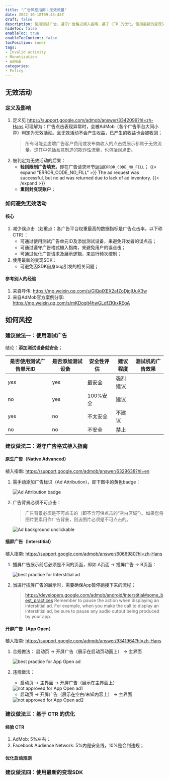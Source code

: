 ```yaml
---
title: "广告风控指南：无效流量"
date: 2022-10-18T09:43:43Z
draft: false
description: 使用测试广告，遵守广告格式植入指南，基于 CTR 的优化，使用最新的变现SDK.
hideToc: false
enableToc: true
enableTocContent: false
tocPosition: inner
tags:
- Invalid activity
- Monetization
- AdMob
categories:
- Policy
---
```


## 无效活动

### 定义及影响

1. 定义见 https://support.google.com/admob/answer/3342099?hl=zh-Hans
    可理解为：广告点击表现异常时，会被AdMob（各个广告平台大同小异）判定为无效活动。且无效活动不会产生收益，已产生的收益也会被收回；
    > 所有可能会虚增广告客户费用或发布商收入的点击或展示都属于无效流量。这其中包括蓄意制造的欺诈性流量，也包括误点击。 
2. 被判定为无效活动的后果：
   - **轻则限制广告填充**，即在广告请求环节返回`ERROR_CODE_NO_FILL`；
{{< expand "ERROR_CODE_NO_FILL" >}}
The ad request was successful, but no ad was returned due to lack of ad inventory.
{{< /expand >}}
   - **重则封变现账户**；
  
### 如何避免无效活动

#### 核心

1. 减少误点击（划重点：各广告平台权重最高的数据指标是广告点击率，以下称CTR）：
   - 可通过使用测试广告单元ID及添加测试设备，来避免开发者的误点击；
   - 可通过遵守广告格式植入指南，来避免用户的误点击；
   - 可通过优化广告请求及展示逻辑，来进行频次控制；
2. 使用最新的变现SDK：
   - 可避免因SDK自身bug引发的相关问题；
  
#### 参考别人的经验

1. 来自呼伟: https://mp.weixin.qq.com/s/GlQqIXEX2afZoDjgIUuX3w
2. 来自AdMob官方案例分享: https://mp.weixin.qq.com/s/mKDoqlt4hwGLdfZKkxREgA

## 如何风控

### 建议做法一：使用测试广告

结论：**添加测试设备就安全**；

| 是否使用测试广告单元ID&nbsp;&nbsp;&nbsp; | 是否添加测试设备&nbsp;&nbsp;&nbsp; | 安全性评估&nbsp;&nbsp;&nbsp; | 建议程度 | 测试机的广告效果 |
| ---------- | --------- | ----------------- | ---------- | ---------- |
| *yes* | yes | 最安全 | 强烈建议 |  |
| no | yes | 100%安全 | 建议 |  |
| yes | no | 不太安全 | 不建议 |  |
| no | no | 不安全 | 禁止 |  |

### 建议做法二：遵守广告格式植入指南

#### 原生广告（Native Advanced）

植入指南: https://support.google.com/admob/answer/6329638?hl=en

1. 需手动添加广告标识（Ad Attribution），即下图中的黄色badge：

    <img src='/images/posts/ad-attribution-badge.png' alt='Ad Attribution badge'>

2. 广告背景必须不可点击：
   
    > 广告背景必须是不可点击的（即不含可供点击的“空白区域”）。如果您将图片要素用作广告背景，则该图片必须是不可点击的。

    <img src='/images/posts/ad-background-unclickable.png' alt='Ad background unclickable'>

#### 插屏广告（Interstitial）

植入指南: https://support.google.com/admob/answer/6066980?hl=zh-Hans

1. 插屏广告展示前后必须是不同的页面，即如 A页面 -> 插屏广告 -> B页面：

    <img src='/images/posts/interstitial-y.png' alt='best practice for Interstitial ad'>

2. 当进行插屏广告的展示时，需要确保App暂停跑接下来的流程；
    > https://developers.google.com/admob/android/interstitial#some_best_practices
    > Remember to pause the action when displaying an interstitial ad. 
    > For example, when you make the call to display an interstitial ad, be sure to pause any audio output being produced by your app.

#### 开屏广告（App Open）

植入指南: https://support.google.com/admob/answer/9341964?hl=zh-Hans
1. 合规做法：
    启动页 -> 开屏广告（展示在启动页动画上） -> 主界面

    <img src='/images/posts/app-open-y.png' alt='best practice for App Open ad'>

2. 违规做法：
   - 启动页 -> 主界面 -> 开屏广告（展示在主界面上）

    <img src='/images/posts/app-open-n1.png' alt='not approved for App Open ad1'>

   - 启动页 -> 开屏广告（展示在空白/未知内容上） -> 主界面
    
    <img src='/images/posts/app-open-n2.png' alt='not approved for App Open ad2'>


### 建议做法三：基于 CTR 的优化

#### 经验 CTR

1. AdMob: 5%左右；
2. Facebook Audience Network: 5%内是安全线，10%是会判违规；

#### 优化启动规则



### 建议做法四：使用最新的变现SDK